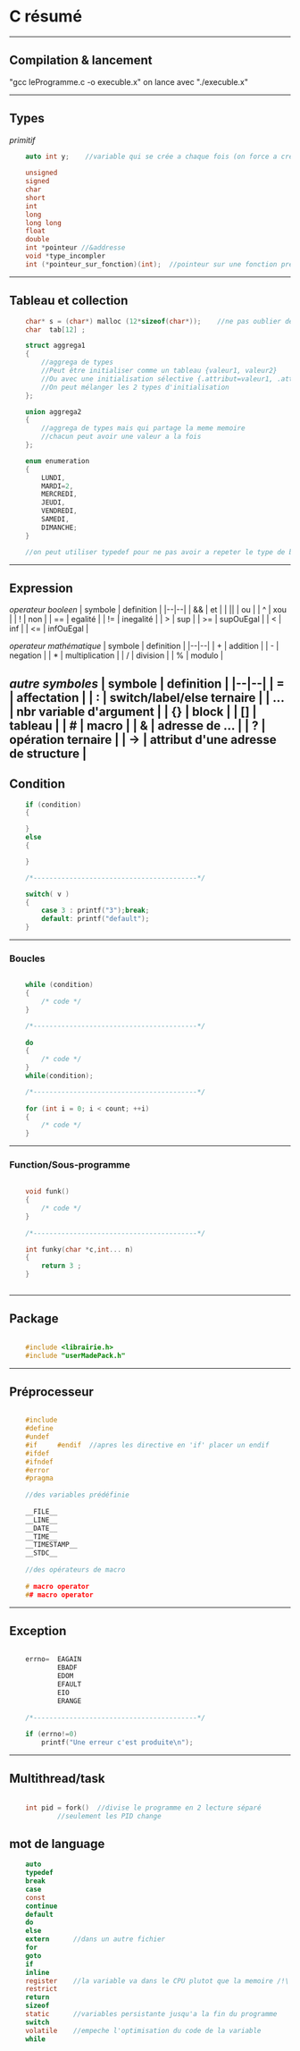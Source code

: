 # C résumé 

---
## Compilation & lancement

"gcc leProgramme.c -o execuble.x"
on lance avec "./execuble.x"

---
## Types

*primitif*
```C
	auto int y;    //variable qui se crée a chaque fois (on force a crée)
	
	unsigned 
	signed
	char
	short
	int	
	long
	long long
	float
	double
	int *pointeur //&addresse
	void *type_incompler
	int (*pointeur_sur_fonction)(int);	//pointeur sur une fonction prennant un int return un int
```
---
## Tableau et collection
```C
	char* s = (char*) malloc (12*sizeof(char*));	//ne pas oublier de verifier != NULL et de free()
	char  tab[12] ;

	struct aggrega1
	{
		//aggrega de types
		//Peut être initialiser comme un tableau {valeur1, valeur2}
		//Ou avec une initialisation sélective {.attribut=valeur1, .attribut2=valeur2}
		//On peut mélanger les 2 types d'initialisation 
	};

	union aggrega2
	{
		//aggrega de types mais qui partage la meme memoire 
		//chacun peut avoir une valeur a la fois
	};

	enum enumeration 
	{
		LUNDI,
		MARDI=2,
		MERCREDI,
		JEUDI,
		VENDREDI,
		SAMEDI,
		DIMANCHE;
	}

	//on peut utiliser typedef pour ne pas avoir a repeter le type de base (struct, enum, union)
```
---
## Expression

*operateur booleen*
| symbole | definition |
|--|--|
| &&   | et                              |
| \|\|   | ou                              |
| ^    | xou                             |
| !    | non                             |
| ==   | egalité                         |
| !=   | inegalité                       |
|  >   | sup                             |
| >=   | supOuEgal                       |
|  <   | inf                             |
| <=   | infOuEgal                       |

*operateur mathématique*
| symbole | definition |
|--|--|
|  +   | addition                        |
|  -   | negation                        |
|  *   | multiplication                  |
|  /   | division                        |
|  %   | modulo                          |

*autre symboles*
| symbole | definition |
|--|--|
|  =   | affectation                     |
|  :   | switch/label/else ternaire      |
|  ... | nbr variable d'argument         |
|  {}  | block                           |
|  []  | tableau                         |
|  #   | macro                           |
|  &   | adresse de ...                  |
|  ?   | opération ternaire              |
|  ->  | attribut d'une adresse de structure              |
---
## Condition
```C
	if (condition) 
	{

	}
	else
	{

	}

	/*-----------------------------------------*/

	switch( v )
	{
		case 3 : printf("3");break;
		default: printf("default");
	}
```
---
### Boucles
```C

	while (condition)
	{
		/* code */
	}

	/*-----------------------------------------*/
	
	do
	{
		/* code */
	}
	while(condition);

	/*-----------------------------------------*/
	
	for (int i = 0; i < count; ++i)
	{
		/* code */
	}

```
----
### Function/Sous-programme
```C
	
	void funk()
	{
		/* code */
	}
	
	/*-----------------------------------------*/

	int funky(char *c,int... n)
	{
		return 3 ;
	}
	
```
----
## Package
```C

	#include <librairie.h>
	#include "userMadePack.h"

```
----
## Préprocesseur
```C

    #include
    #define
    #undef
    #if		#endif  //apres les directive en 'if' placer un endif
    #ifdef
    #ifndef
    #error
    #pragma
    
    //des variables prédéfinie
    
    __FILE__
    __LINE__
    __DATE__
    __TIME__
    __TIMESTAMP__
    __STDC__
    
    //des opérateurs de macro
    
    # macro operator
    ## macro operator

```
----
## Exception
```C

	errno=	EAGAIN
			EBADF
			EDOM
			EFAULT
			EIO
			ERANGE
	
	/*-----------------------------------------*/
	
	if (errno!=0)
		printf("Une erreur c'est produite\n");
```
----
## Multithread/task
```C
	
	int pid = fork()  //divise le programme en 2 lecture séparé
			//seulement les PID change

```
## mot de language
```C
	auto
	typedef
	break	
	case
	const	
	continue
	default	
	do
	else	
	extern		//dans un autre fichier
	for	
	goto	
	if	
	inline	
	register	//la variable va dans le CPU plutot que la memoire /!\ on ne peut acceder a l'addresse et elle doit etre local
	restrict
	return
	sizeof	
	static		//variables persistante jusqu'a la fin du programme
	switch	
	volatile	//empeche l'optimisation du code de la variable
	while
```


		
